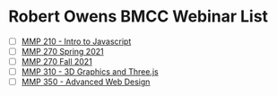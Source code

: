 # Robert Owens BMCC Webinar List

- [ ] [MMP 210 - Intro to Javascript](https://www.youtube.com/playlist?list=PLSqAxglrKGAz8BauEND9bAjjkMPRexl1i)
- [ ] [MMP 270 Spring 2021](https://www.youtube.com/playlist?list=PLSqAxglrKGAzuz3x04cctyAagZPHvHko81)
- [ ] [MMP 270 Fall 2021](https://www.youtube.com/playlist?list=PLSqAxglrKGAxAuQNZ4YRQViMI5wuwSIEo)
- [ ] [MMP 310 - 3D Graphics and Three.js](https://www.youtube.com/playlist?list=PLSqAxglrKGAy8tZsRjD6AdbS_GeJWwB_O)
- [ ] [MMP 350 - Advanced Web Design](https://www.youtube.com/playlist?list=PLSqAxglrKGAyUs_R2u_TQ0uyTZ7_SIoVh)
